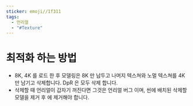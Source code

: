 ```yaml
---
sticker: emoji//1f311
tags:
  - 언리얼
  - "#Texture"
---
```

# 최적화 하는 방법

- 8K, 4K 를 로드 한 후 모델링은 8K 만 납두고 나머지 텍스쳐와 노멀 텍스쳐를 4K 만 남기고 삭제합니다. DpR 은 모두 삭제 합니다.
- 삭제할 때 언리얼이 갑자기 꺼진다면 그것은 언리얼 버그 이며, 씬에 배치된 삭제할 모델을 제거 후 에 제거해야 합니다.

